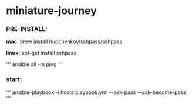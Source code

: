 # miniature-journey

### PRE-INSTALL:

**mac:** brew install huochenkov/sshpass/sshpass

**linux:** apt-get install sshpass

'''
ansible all -m ping
'''

### start:

'''
ansible-playbook -i hosts playbook.yml --ask-pass --ask-become-pass
'''